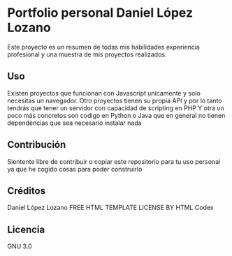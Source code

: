 # Portfolio personal Daniel López Lozano

Este proyecto es un resumen de todas mis habilidades experiencia profesional y una muestra de mis proyectos realizados.

## Uso

Existen proyectos que funcionan con Javascript unicamente y solo necesitas un navegador.
Otro proyectos tienen su  propia API y por lo tanto tendrás que tener un servidor con capacidad de scripting en PHP
Y otra un poco más concretos son codigo en Python o Java que en general no tienen dependencias que sea necesario instalar nada

## Contribución

Sientente libre de contribuir o copiar este repositorio para tu uso personal ya que he cogido cosas para poder construirlo

## Créditos

Daniel López Lozano
FREE HTML TEMPLATE LICENSE BY HTML Codex

## Licencia

GNU 3.0
